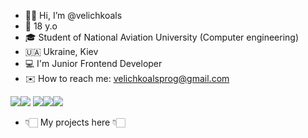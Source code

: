 - 👋🏼 Hi, I’m @velichkoals
- 📌 18 y.o
- 🎓 Student of National Aviation University (Computer engineering)
- 🇺🇦  Ukraine, Kiev
- 💻 I'm Junior Frontend Developer 
- ✉️ How to reach me: velichkoalsprog@gmail.com



<img src="https://img.icons8.com/cotton/48/000000/folder-invoices--v1.png"/><img src="https://img.icons8.com/color/48/000000/javascript--v2.png"/> <img src="https://img.icons8.com/color/48/000000/html-5--v1.png"/><img src="https://img.icons8.com/color/48/000000/css3.png"/><img src="https://img.icons8.com/color/48/000000/sass.png"/>




- 👇🏻  My projects here  👇🏻
<!---
velichkoals/velichkoals is a ✨ special ✨ repository because its `README.md` (this file) appears on your GitHub profile.
You can click the Preview link to take a look at your changes.
--->
